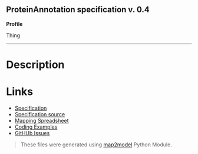 ## ProteinAnnotation specification v. 0.4 

**Profile** 

Thing

**** 

# Description 
 
# Links 
- [Specification](http://bioschemas.org/bsc_specs/ProteinAnnotation/specification/)
- [Specification source](specification.html)
- [Mapping Spreadsheet](https://docs.google.com/spreadsheets/d/1I0_i-j3MHedhLD53RIugEOSJtfF9CIN4Nm1eqsaHmxg/edit?usp=drivesdk)
- [Coding Examples](https://github.com/BioSchemas/specifications/tree/master/ProteinAnnotation/examples)
- [GitHUb Issues](https://github.com/BioSchemas/bioschemas/labels/type%3A%20ProteinAnnotation)
> These files were generated using [map2model](https://github.com/BioSchemas/map2model) Python Module.